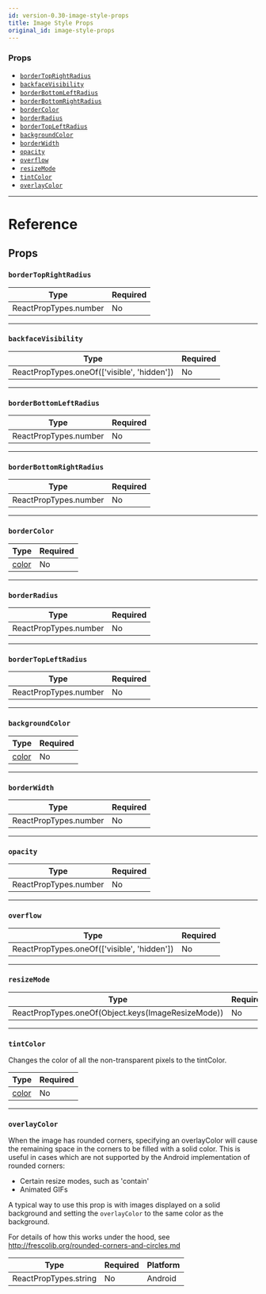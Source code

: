 ```yaml
---
id: version-0.30-image-style-props
title: Image Style Props
original_id: image-style-props
---
```


### Props

- [`borderTopRightRadius`](image-style-props.md#bordertoprightradius)
- [`backfaceVisibility`](image-style-props.md#backfacevisibility)
- [`borderBottomLeftRadius`](image-style-props.md#borderbottomleftradius)
- [`borderBottomRightRadius`](image-style-props.md#borderbottomrightradius)
- [`borderColor`](image-style-props.md#bordercolor)
- [`borderRadius`](image-style-props.md#borderradius)
- [`borderTopLeftRadius`](image-style-props.md#bordertopleftradius)
- [`backgroundColor`](image-style-props.md#backgroundcolor)
- [`borderWidth`](image-style-props.md#borderwidth)
- [`opacity`](image-style-props.md#opacity)
- [`overflow`](image-style-props.md#overflow)
- [`resizeMode`](image-style-props.md#resizemode)
- [`tintColor`](image-style-props.md#tintcolor)
- [`overlayColor`](image-style-props.md#overlaycolor)

---

# Reference

## Props

### `borderTopRightRadius`

| Type                  | Required |
| --------------------- | -------- |
| ReactPropTypes.number | No       |

---

### `backfaceVisibility`

| Type                                        | Required |
| ------------------------------------------- | -------- |
| ReactPropTypes.oneOf(['visible', 'hidden']) | No       |

---

### `borderBottomLeftRadius`

| Type                  | Required |
| --------------------- | -------- |
| ReactPropTypes.number | No       |

---

### `borderBottomRightRadius`

| Type                  | Required |
| --------------------- | -------- |
| ReactPropTypes.number | No       |

---

### `borderColor`

| Type               | Required |
| ------------------ | -------- |
| [color](colors.md) | No       |

---

### `borderRadius`

| Type                  | Required |
| --------------------- | -------- |
| ReactPropTypes.number | No       |

---

### `borderTopLeftRadius`

| Type                  | Required |
| --------------------- | -------- |
| ReactPropTypes.number | No       |

---

### `backgroundColor`

| Type               | Required |
| ------------------ | -------- |
| [color](colors.md) | No       |

---

### `borderWidth`

| Type                  | Required |
| --------------------- | -------- |
| ReactPropTypes.number | No       |

---

### `opacity`

| Type                  | Required |
| --------------------- | -------- |
| ReactPropTypes.number | No       |

---

### `overflow`

| Type                                        | Required |
| ------------------------------------------- | -------- |
| ReactPropTypes.oneOf(['visible', 'hidden']) | No       |

---

### `resizeMode`

| Type                                               | Required |
| -------------------------------------------------- | -------- |
| ReactPropTypes.oneOf(Object.keys(ImageResizeMode)) | No       |

---

### `tintColor`

Changes the color of all the non-transparent pixels to the tintColor.

| Type               | Required |
| ------------------ | -------- |
| [color](colors.md) | No       |

---

### `overlayColor`

When the image has rounded corners, specifying an overlayColor will cause the remaining space in the corners to be filled with a solid color. This is useful in cases which are not supported by the Android implementation of rounded corners:

- Certain resize modes, such as 'contain'
- Animated GIFs

A typical way to use this prop is with images displayed on a solid background and setting the `overlayColor` to the same color as the background.

For details of how this works under the hood, see http://frescolib.org/rounded-corners-and-circles.md

| Type                  | Required | Platform |
| --------------------- | -------- | -------- |
| ReactPropTypes.string | No       | Android  |
